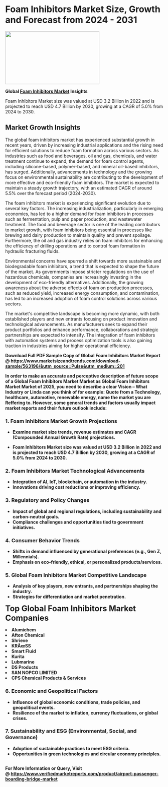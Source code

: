 <H1>Foam Inhibitors Market Size, Growth and Forecast from 2024 - 2031</H1><img class="aligncenter size-medium wp-image-584254" src="https://thirdeyenews.in/wp-content/uploads/2024/09/Global-Market-Research-300x168.jpeg" alt="" width="300" height="168" /><p><strong>Global&nbsp;<a href="https://www.marketsizeandtrends.com/download-sample/563196/&amp;utm_source=Pulse&amp;utm_medium=201">Foam Inhibitors Market</a> Insights</strong></p><p>Foam Inhibitors Market size was valued at USD 3.2 Billion in 2022 and is projected to reach USD 4.7 Billion by 2030, growing at a CAGR of 5.0% from 2024 to 2030.</p><p><h2>Market Growth Insights</h2> The global foam inhibitors market has experienced substantial growth in recent years, driven by increasing industrial applications and the rising need for efficient solutions to reduce foam formation across various sectors. As industries such as food and beverages, oil and gas, chemicals, and water treatment continue to expand, the demand for foam control agents, including silicone-based, polymer-based, and mineral oil-based inhibitors, has surged. Additionally, advancements in technology and the growing focus on environmental sustainability are contributing to the development of more effective and eco-friendly foam inhibitors. The market is expected to maintain a steady growth trajectory, with an estimated CAGR of around 5.5% over the forecast period (2024-2030). <p><strong></strong></p> <p>The foam inhibitors market is experiencing significant evolution due to several key factors. The increasing industrialization, particularly in emerging economies, has led to a higher demand for foam inhibitors in processes such as fermentation, pulp and paper production, and wastewater treatment. The food and beverage sector is one of the leading contributors to market growth, with foam inhibitors being essential in processes like brewing and dairy production to maintain quality and prevent spoilage. Furthermore, the oil and gas industry relies on foam inhibitors for enhancing the efficiency of drilling operations and to control foam formation in hydraulic fracturing fluids.</p> <p>Environmental concerns have spurred a shift towards more sustainable and biodegradable foam inhibitors, a trend that is expected to shape the future of the market. As governments impose stricter regulations on the use of hazardous chemicals, companies are increasingly investing in the development of eco-friendly alternatives. Additionally, the growing awareness about the adverse effects of foam on production processes, such as reduced yield, increased energy consumption, and contamination, has led to an increased adoption of foam control solutions across various sectors.</p> <p>The market's competitive landscape is becoming more dynamic, with both established players and new entrants focusing on product innovation and technological advancements. As manufacturers seek to expand their product portfolios and enhance performance, collaborations and strategic partnerships are expected to intensify. The integration of foam inhibitors with automation systems and process optimization tools is also gaining traction in industries aiming for higher operational efficiency.</p> <p><strong></p><p><span class=""><strong>Download Full PDF Sample Copy of Global Foam Inhibitors Market Report</strong> @ <a href="https://www.marketsizeandtrends.com/download-sample/563196/&amp;utm_source=Pulse&amp;utm_medium=201" target="_blank">https://www.marketsizeandtrends.com/download-sample/563196/&amp;utm_source=Pulse&amp;utm_medium=201</a></span></p><p>In order to make an accurate and perceptive description of future scope of a Global&nbsp;Foam Inhibitors Market Market as Global&nbsp;Foam Inhibitors Market Market of 2025, you need to describe a clear Vision &ndash; What Industry or Linda can you think of for example: Quote from a Technology, healthcare, automotive, renewable energy, name the market you are Reffering to. However, some general trends and factors usually impact market reports and their future outlook include:</p><h3>1.&nbsp;<strong>Foam Inhibitors Market Growth Projections</strong></h3><ul><li>Examine market size trends, revenue estimates and CAGR (Compounded Annual Growth Rate) projections.</li><li><p>Foam Inhibitors Market size was valued at USD 3.2 Billion in 2022 and is projected to reach USD 4.7 Billion by 2030, growing at a CAGR of 5.0% from 2024 to 2030.</p></li></ul><h3>2.&nbsp;<strong>Foam Inhibitors Market Technological Advancements</strong></h3><ul><li>Integration of AI, IoT, blockchain, or automation in the industry.</li><li>Innovations driving cost reductions or improving efficiency.</li></ul><h3>3.&nbsp;<strong>Regulatory and Policy Changes</strong></h3><ul><li>Impact of global and regional regulations, including sustainability and carbon-neutral goals.</li><li>Compliance challenges and opportunities tied to government initiatives.</li></ul><h3>4.&nbsp;<strong>Consumer Behavior Trends</strong></h3><ul><li>Shifts in demand influenced by generational preferences (e.g., Gen Z, Millennials).</li><li>Emphasis on eco-friendly, ethical, or personalized products/services.</li></ul><h3>5.&nbsp;<strong>Global Foam Inhibitors Market Competitive Landscape</strong></h3><ul><li>Analysis of key players, new entrants, and partnerships shaping the industry.</li><li>Strategies for differentiation and market penetration.</li></ul><p data-pm-slice="1 1 []"><span style="color: inherit; font-family: inherit; font-size: 25px;">Top Global Foam Inhibitors Market Companies</span></p><div class="" data-test-id=""><p><li>Alumichem</li><li> Afton Chemical</li><li> Shrieve</li><li> KRÃœSS</li><li> Smart Fluid</li><li> Kurita</li><li> Lubmarine</li><li> DS Products</li><li> SAN NOPCO LIMITED</li><li> CPS Chemical Products & Services</li></p></div><h3>6.&nbsp;<strong>Economic and Geopolitical Factors</strong></h3><ul><li>Influence of global economic conditions, trade policies, and geopolitical events.</li><li>Resilience of the market to inflation, currency fluctuations, or global crises.</li></ul><h3>7.&nbsp;<strong>Sustainability and ESG (Environmental, Social, and Governance)</strong></h3><ul><li>Adoption of sustainable practices to meet ESG criteria.</li><li>Opportunities in green technologies and circular economy principles.</li></ul><h2><strong style="font-size: 14px;">For More Information or Query, Visit @&nbsp;</strong><a style="background-color: #ffffff; font-size: 14px;" href="https://www.marketsizeandtrends.com/report/foam-inhibitors-market/" target="_blank">https://www.verifiedmarketreports.com/product/airport-passenger-boarding-bridge-market</a></h2>
